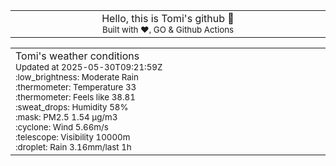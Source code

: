 
<div align="center">
<table>
<tbody>
<td align="center">
<img width="2000" height="0"><br>
Hello, this is Tomi's github 👋<br>
<sup>Built with ❤️, GO & Github Actions</sup><br>
<img width="2000" height="0">
</td>
</tbody>
</table>
</div>
<table>
<tbody>
<td align="left">
<img width="2000" height="0"><br>
Tomi's weather conditions<br>
<sup>Updated at 2025-05-30T09:21:59Z</sup><br>
<sup>:low_brightness: Moderate Rain</sup><br>
<sup>:thermometer: Temperature 33 </sup><br>
<sup>:thermometer: Feels like 38.81</sup><br>
<sup>:sweat_drops: Humidity 58%</sup><br>
<sup>:mask: PM2.5 1.54 μg/m3</sup><br>
<sup>:cyclone: Wind 5.66m/s </sup><br>
<sup>:telescope: Visibility 10000m </sup><br>
<sup>:droplet: Rain 3.16mm/last 1h </sup><br>
<img width="2000" height="0">
</td>
<td align="left">
<img width="2000" height="0"><br>
<br>
<img width="2000" height="0">
</td>
</tbody>
</table>
</div>
    